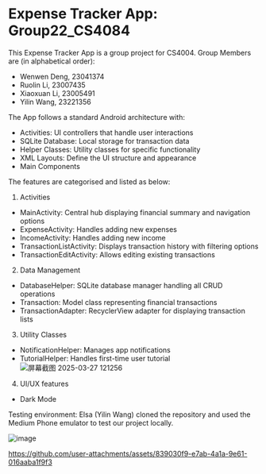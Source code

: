 # Expense Tracker App: Group22_CS4084
This Expense Tracker App is a group project for CS4004. Group Members are (in alphabetical order):
- Wenwen Deng, 23041374 
- Ruolin Li, 23007435
- Xiaoxuan Li, 23005491
- Yilin Wang, 23221356

The App follows a standard Android architecture with:
- Activities: UI controllers that handle user interactions
- SQLite Database: Local storage for transaction data
- Helper Classes: Utility classes for specific functionality
- XML Layouts: Define the UI structure and appearance
- Main Components

The features are categorised and listed as below:
1. Activities
- MainActivity: Central hub displaying financial summary and navigation options
- ExpenseActivity: Handles adding new expenses
- IncomeActivity: Handles adding new income
- TransactionListActivity: Displays transaction history with filtering options
- TransactionEditActivity: Allows editing existing transactions
2. Data Management
- DatabaseHelper: SQLite database manager handling all CRUD operations
- Transaction: Model class representing financial transactions
- TransactionAdapter: RecyclerView adapter for displaying transaction lists
3. Utility Classes
- NotificationHelper: Manages app notifications
- TutorialHelper: Handles first-time user tutorial
![屏幕截图 2025-03-27 121256](https://github.com/user-attachments/assets/511ba2d6-763f-41c6-858b-6d798e11edf6)
4. UI/UX features
- Dark Mode

Testing environment: Elsa (Yilin Wang) cloned the repository and used the Medium Phone emulator to test our project locally. 

![image](https://github.com/user-attachments/assets/973aa60f-56d2-4b2c-8139-9c1347772580)


https://github.com/user-attachments/assets/839030f9-e7ab-4a1a-9e61-016aaba1f9f3


